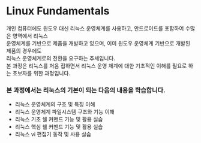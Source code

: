 # Linux Fundamentals
개인 컴퓨터에도 윈도우 대신 리눅스 운영체계를 사용하고, 안드로이드를 포함하여 수많은 영역에서 리눅스    
운영체계를 기반으로 제품을 개발하고 있으며, 이미 윈도우 운영체계 기반으로 개발된 제품의 경우에도  
리눅스 운영체계로의 전환을 요구하는 추세입니다.  
본 과정은 리눅스를 처음 접하면서 리눅스 운영 체계에 대한 기초적인 이해를 필요로 하는 초보자를 위한 과정입니다.

### 본 과정에서는 리눅스의 기본이 되는 다음의 내용을 학습합니다.
- 리눅스 운영체계의 구조 및 특징 이해
- 리눅스 운영체계 파일시스템 구조와 기능 이해
- 리눅스 기초 쉘 커맨드 기능 및 활용 실습
- 리눅스 핵심 쉘 커맨드 기능 및 활용 실습
- 리눅스 vi 편집기 동작 및 사용 실습